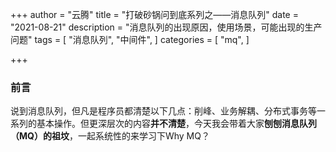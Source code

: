 +++
author = "云腾"
title = "打破砂锅问到底系列之——消息队列"
date = "2021-08-21"
description = "消息队列的出现原因，使用场景，可能出现的生产问题"
tags = [
    "消息队列",
    "中间件",
]
categories = [
    "mq",
]

+++

### 前言

​	说到消息队列，但凡是程序员都清楚以下几点：削峰、业务解耦、分布式事务等一系列的基本操作。但更深层次的内容**并不清楚**，今天我会带着大家**刨刨消息队列（MQ）的祖坟**，一起系统性的来学习下Why MQ？


